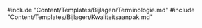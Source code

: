 #include "Content/Templates/Bijlagen/Terminologie.md"
#include "Content/Templates/Bijlagen/Kwaliteitsaanpak.md"